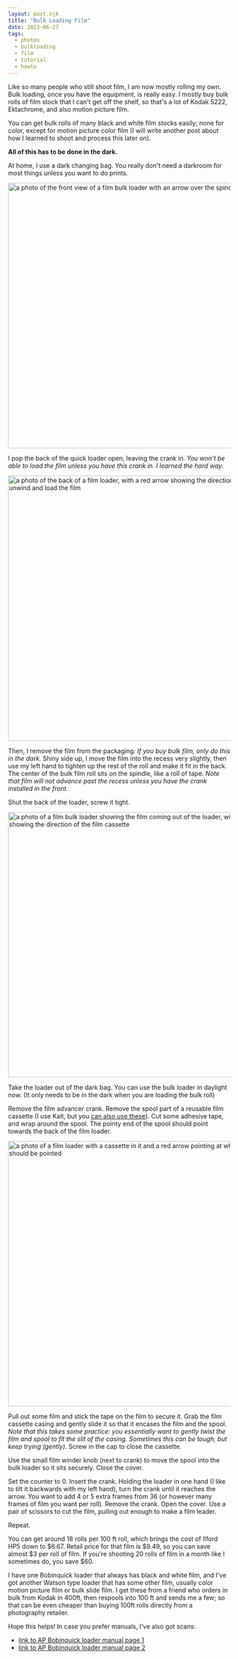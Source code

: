 ```yaml
---
layout: post.njk
title: "Bulk Loading Film"
date: 2023-06-27
tags: 
  - photos
  - bulkloading
  - film
  - tutorial
  - howto
---
```

Like so many people who still shoot film, I am now mostly rolling my own. Bulk loading, once you have the equipment, is really easy. I mostly buy bulk rolls of film stock that I can't get off the shelf, so that's a lot of Kodak 5222, Ektachrome, and also motion picture film.

You can get bulk rolls of many black and white film stocks easily; none for color, except for motion picture color film (I will write another post about how I learned to shoot and process this later on). 

**All of this has to be done in the dark.** 

At home, I use a dark changing bag. You really don't need a darkroom for most things unless you want to do prints. 

<img src="/photos/uploads/img-1112-edited.jpg" width="600" height="600" alt="a photo of the front view of a film bulk loader with an arrow over the spindle">

I pop the back of the quick loader open, leaving the crank in. *You won't be able to load the film unless you have this crank in. I learned the hard way.*

<img src="/photos/uploads/img-1114-edited.jpg" width="600" height="600" alt="a photo of the back of a film loader, with a red arrow showing the direction in which to unwind and load the film">

Then, I remove the film from the packaging. *If you buy bulk film, only do this in the dark.*  Shiny side up, I move the film into the recess very slightly, then use my left hand to tighten up the rest of the roll and make it fit in the back. The center of the bulk film roll sits on the spindle, like a roll of tape. *Note that film will not advance past the recess unless you have the crank installed in the front.*

Shut the back of the loader, screw it tight.

<img src="/photos/uploads/img-1119-edited.jpg" width="600" height="600" alt="a photo of a film bulk loader showing the film coming out of the loader, with a red arrow showing the direction of the film cassette">
 
Take the loader out of the dark bag. You can use the bulk loader in daylight now. (It only needs to be in the dark when you are loading the bulk roll)

Remove the film advancer crank. Remove the spool part of a reusable film cassette (I use Kalt, but you [can also use these](https://www.bhphotovideo.com/c/product/1727598-REG/sensei_cbf_35_35mm_cassette_for_bulk.html)). Cut some adhesive tape, and wrap around the spool. The pointy end of the spool should point towards the back of the film loader. 

<img src="/photos/uploads/img-1118-edited.jpg" width="600" height="600" alt="a photo of a film loader with a cassette in it and a red arrow pointing at where the spool should be pointed">

Pull out some film and stick the tape on the film to secure it. Grab the film cassette casing and gently slide it so that it encases the film and the spool. *Note that this takes some practice: you essentially want to gently twist the film and spool to fit the slit of the casing. Sometimes this can be tough, but keep trying (gently).* Screw in the cap to close the cassette.

Use the small film winder knob (next to crank) to move the spool into the bulk loader so it sits securely. Close the cover. 

Set the counter to 0. Insert the crank. Holding the loader in one hand (I like to tilt it backwards with my left hand), turn the crank until it reaches the arrow. You want to add 4 or 5 extra frames from 36 (or however many frames of film you want per roll). Remove the crank. Open the cover. Use a pair of scissors to cut the film, pulling out enough to make a film leader. 

Repeat.

You can get around 18 rolls per 100 ft roll, which brings the cost of Ilford HP5 down to $6.67. Retail price for that film is $9.49, so you can save almost $3 per roll of film. If you're shooting 20 rolls of film in a month like I sometimes do, you save $60. 

I have one Bobinquick loader that always has black and white film, and I've got another Watson type loader that has some other film, usually color motion picture film or bulk slide film. I get these from a friend who orders in bulk from Kodak in 400ft, then respools into 100 ft and sends me a few; so that can be even cheaper than buying 100ft rolls directly from a photography retailer.

Hope this helps! In case you prefer manuals, I've also got scans:

- [link to AP Bobinquick loader manual page 1](https://micro.popagandhi.com//photos/uploads/bobinquick1.jpeg)
- [link to AP Bobinquick loader manual page 2](https://micro.popagandhi.com//photos/uploads/bobinquick2.jpeg)
